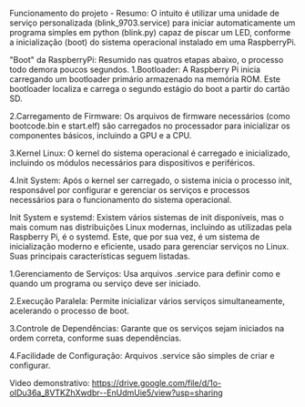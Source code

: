 Funcionamento do projeto - Resumo: O intuito é utilizar uma unidade de serviço personalizada (blink_9703.service) para iniciar automaticamente um programa simples em python (blink.py) capaz de piscar um LED, conforme a inicialização (boot) do sistema operacional instalado em uma RaspberryPi.  

"Boot" da RaspberryPi: Resumido nas quatros etapas abaixo, o processo todo demora poucos segundos.
  1.Bootloader:
    A Raspberry Pi inicia carregando um bootloader primário armazenado na memória ROM. Este bootloader localiza e carrega o segundo estágio do boot a partir do cartão SD.

  2.Carregamento de Firmware:
    Os arquivos de firmware necessários (como bootcode.bin e start.elf) são carregados no processador para inicializar os componentes básicos, incluindo a GPU e a CPU.
  
  3.Kernel Linux:
  O kernel do sistema operacional é carregado e inicializado, incluindo os módulos necessários para dispositivos e periféricos.

  4.Init System: 
  Após o kernel ser carregado, o sistema inicia o processo init, responsável por configurar e gerenciar os serviços e processos necessários para o funcionamento do sistema operacional.

Init System e systemd: Existem vários sistemas de init disponíveis, mas o mais comum nas distribuições Linux modernas, incluindo as utilizadas pela Raspberry Pi, é o systemd.  Este, que por sua vez, é um sistema de inicialização moderno e eficiente, usado para gerenciar serviços no Linux. Suas principais características seguem listadas.

  1.Gerenciamento de Serviços: Usa arquivos .service para definir como e quando um programa ou serviço deve ser iniciado.

  2.Execução Paralela: Permite inicializar vários serviços simultaneamente, acelerando o processo de boot.

  3.Controle de Dependências: Garante que os serviços sejam iniciados na ordem correta, conforme suas dependências.

  4.Facilidade de Configuração: Arquivos .service são simples de criar e configurar.

Video demonstrativo: https://drive.google.com/file/d/1o-oIDu36a_8VTKZhXwdbr--EnUdmUie5/view?usp=sharing
